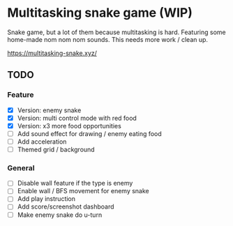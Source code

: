 # Multitasking snake game (WIP)

Snake game, but a lot of them because multitasking is hard. Featuring some home-made nom nom nom sounds. This needs more work / clean up.

https://multitasking-snake.xyz/

## TODO

### Feature

- [x] Version: enemy snake
- [x] Version: multi control mode with red food
- [x] Version: x3 more food opportunities
- [ ] Add sound effect for drawing / enemy eating food
- [ ] Add acceleration
- [ ] Themed grid / background

### General

- [ ] Disable wall feature if the type is enemy
- [ ] Enable wall / BFS movement for enemy snake
- [ ] Add play instruction
- [ ] Add score/screenshot dashboard
- [ ] Make enemy snake do u-turn
